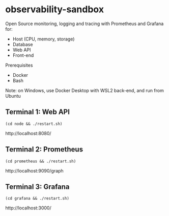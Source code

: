 # observability-sandbox

Open Source monitoring, logging and tracing with Prometheus and Grafana for:

- Host (CPU, memory, storage)
- Database
- Web API
- Front-end

Prerequisites

- Docker
- Bash

Note: on Windows, use Docker Desktop with WSL2 back-end, and run from Ubuntu

## Terminal 1: Web API

```
(cd node && ./restart.sh)
```

http://localhost:8080/

## Terminal 2: Prometheus

```
(cd prometheus && ./restart.sh)
```

http://localhost:9090/graph

## Terminal 3: Grafana

```
(cd grafana && ./restart.sh)
```

http://localhost:3000/
